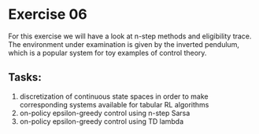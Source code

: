 # Exercise 06
For this exercise we will have a look at n-step methods and eligibility trace.
The environment under examination is given by the inverted pendulum, which is a popular system for toy examples of control theory.
## Tasks:
  1. discretization of continuous state spaces in order to make corresponding systems available for tabular RL algorithms
  2. on-policy epsilon-greedy control using n-step Sarsa
  3. on-policy epsilon-greedy control using TD lambda
